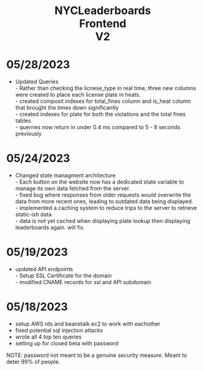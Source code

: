 <h1 align=center>NYCLeaderboards <br /> Frontend <br /> V2</h1>

<h1>05/28/2023</h1>
<ul>
    <li>Updated Queries</li>
    - Rather than checking the licnese_type in real time, three new columns were created to place each license plate in heats.
    <br>
    - created composit indexes for total_fines column and is_heat column that brought the times down significantly
    <br>
    - created indexes for plate for both the violations and the total fines tables
    <br>
    - querries now return in under 0.4 ms compared to 5 - 8 seconds previously
</ul> 

<h1>05/24/2023</h1>
<ul>
    <li>Changed state managment architecture</li>
    - Each button on the website now has a dedicated state variable to manage its own data fetched from the server.
    <br>
    - fixed bug where responses from older requests would overwrite the data from more recent ones, leading to outdated data being displayed.
    <br>
    - implemented a caching system to reduce trips to the server to retrieve static-ish data
    <br>
    - data is not yet cached when displaying plate lookup then displaying leaderboards again. will fix.
</ul>    
<h1>05/19/2023</h1>
<ul>
    <li>updated API endpoints</li>
    - Setup SSL Certificate for the domain
    <br>
    - modified CNAME records for ssl and API subdomain
</ul>
<h1>05/18/2023</h1>
<ul>
  <li>setup AWS rds and beanstalk ec2 to work with eachother</li>
  <li>fixed potential sql injection attacks</li>
  <li>wrote all 4 top ten queries</li>
  <li>setting up for closed beta with password</li>
</ul>

NOTE: password not meant to be a genuine security measure. Meant to deter 99% of people.
